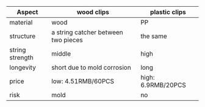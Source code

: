 | Aspect | wood clips | plastic clips |
| --- | --- | --- |
| material | wood | PP |
| structure | a string catcher between two pieces | the same |
| string strength | middle | high |
| longevity | short due to mold corrosion | long |
| price | low: 4.51RMB/60PCS | high: 6.9RMB/20PCS |
| risk | mold | no |
